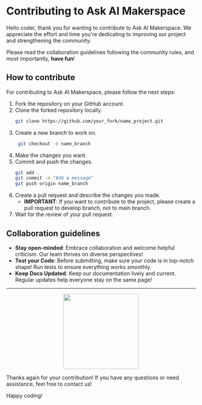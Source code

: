 # Contributing to Ask AI Makerspace

Hello coder, thank you for wanting to contribute to Ask AI Makerspace.
We appreciate the effort and time you're dedicating to improving our project and strengthening the community.

Please read the collaboration guidelines following the community rules, and most importantly, **have fun**!

## How to contribute
For contributing to Ask AI Makerspace, please follow the next steps:

1. Fork the repository on your GitHub account.
2. Clone the forked repository locally.
   ```bash
   git clone https://github.com/your_fork/name_project.git
   ```
3. Create a new branch to work on.
   ```bash
    git checkout -b name_branch
    ```
4. Make the changes you want.
5. Commit and push the changes.
   ```bash
   git add .
   git commit -m "Add a message"
   git push origin name_branch
   ```
6. Create a pull request and describe the changes you made.
   - **IMPORTANT**: If you want to contribute to the project, please create a pull request to develop branch, not to main branch.
7. Wait for the review of your pull request.

## Collaboration guidelines
- **Stay open-minded**: Embrace collaboration and welcome helpful criticism. Our team thrives on diverse perspectives!
- **Test your Code**: Before submitting, make sure your code is in top-notch shape! Run tests to ensure everything works smoothly.
- **Keep Docs Updated**:  Keep our documentation lively and current. Regular updates help everyone stay on the same page!

---
<p align = "center" draggable=”false” ><img src="https://github.com/AI-Maker-Space/LLM-Dev-101/assets/37101144/d1343317-fa2f-41e1-8af1-1dbb18399719" 
     width="200px"
     height="auto"/>
</p>


Thanks again for your contribution! If you have any questions or need assistance, feel free to contact us!

Happy coding!